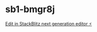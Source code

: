 # sb1-bmgr8j

[Edit in StackBlitz next generation editor ⚡️](https://stackblitz.com/~/github.com/faniryjulian/sb1-bmgr8j)